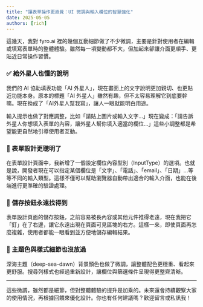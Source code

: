 ```yaml
---
title: "讓表單操作更直覺：UI 微調與輸入欄位的智慧強化"
date: 2025-05-05
authors: [rich]
---
```


這幾天，我對 fyro.ai 裡的幾個互動細節做了不少微調，主要是針對使用者在編輯或填寫表單時的整體體驗。雖然每一項變動都不大，但加起來卻讓介面更順手、更貼近日常操作習慣。

### ✅ 給外星人也懂的說明

我們的 AI 協助填表功能「AI 外星人」，現在畫面上的文字說明更加親切、也更貼近功能本身。原本的標題「AI 外星人」雖然有趣，但不太容易理解它到底要幹嘛。現在換成了「AI外星人幫我寫」，讓人一眼就能明白用途。

輸入提示也做了對應調整，比如「請貼上圖片或輸入文字...」現在變成：「請告訴外星人你想填入表單的內容，讓外星人幫你填入適當的欄位...」這些小調整都是希望能更自然地引導使用者互動。

### 🧠 表單設計更聰明了

在表單設計頁面中，我新增了一個設定欄位內容型別（InputType）的選項。也就是說，開發者現在可以指定某個欄位是「文字」、「電話」、「email」、「日期」...等等不同的輸入類型。這樣不僅可以幫助瀏覽器自動帶出適合的輸入介面，也能在後端進行更準確的驗證處理。

### 💾 儲存按鈕永遠找得到

表單設計頁面的儲存按鈕，之前容易被長內容或其他元件推得老遠，現在我把它「釘」在了右邊，讓它永遠出現在頁面可見區塊的右方。這樣一來，即使頁面再怎麼複雜，使用者都能一眼看到並方便地儲存編輯結果。

### 🎨 主題色與樣式細節也沒放過

深海主題（deep-sea-dawn）背景顏色也做了微調，讓整體配色更穩重、看起來更舒服。搜尋列樣式也經過重新設計，讓欄位與篩選條件呈現得更整齊清晰。

---

這些微調，雖然都是細節，但對整體體驗的提升是加乘的。未來還會持續觀察大家的使用情況，再根據回饋來優化設計。你也有任何建議嗎？歡迎留言或私訊我！
